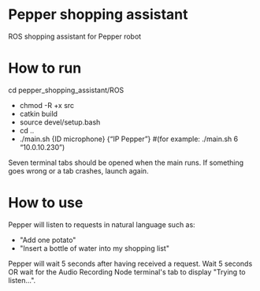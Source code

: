 # Pepper shopping assistant
ROS shopping assistant for Pepper robot

# How to run
cd pepper_shopping_assistant/ROS
* chmod -R +x src
* catkin build
* source devel/setup.bash
* cd ..
* ./main.sh {ID microphone} {“IP Pepper”} 
#(for example: ./main.sh 6 “10.0.10.230”)

Seven terminal tabs should be opened when the main runs. If something goes wrong or a tab crashes, launch again.

# How to use
Pepper will listen to requests in natural language such as:
* "Add one potato"
* "Insert a bottle of water into my shopping list"

Pepper will wait 5 seconds after having received a request. 
Wait 5 seconds OR wait for the Audio Recording Node terminal's tab to display "Trying to listen...".
